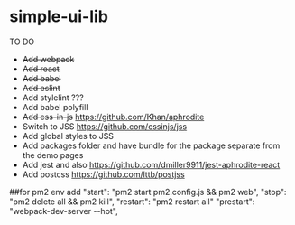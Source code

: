 # simple-ui-lib

TO DO
- ~~Add webpack~~ 
- ~~Add react~~
- ~~Add babel~~
- ~~Add eslint~~
- Add stylelint ???
- Add babel polyfill
- ~~Add css-in-js~~ https://github.com/Khan/aphrodite
- Switch to JSS https://github.com/cssinjs/jss
- Add global styles to JSS
- Add packages folder and have bundle for the package separate from the demo pages
- Add jest and also https://github.com/dmiller9911/jest-aphrodite-react
- Add postcss https://github.com/lttb/postjss

##for pm2 env add 
"start": "pm2 start pm2.config.js && pm2 web",
"stop": "pm2 delete all && pm2 kill",
"restart": "pm2 restart all"
"prestart": "webpack-dev-server --hot",
